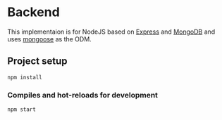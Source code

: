 # Backend

This implementaion is for NodeJS based on [Express](https://expressjs.com/) and [MongoDB](https://www.mongodb.com/) and uses [mongoose](https://mongoosejs.com/) as the ODM.

## Project setup
```
npm install
```
### Compiles and hot-reloads for development
```
npm start
```